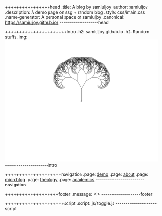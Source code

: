 ++++++++++++++++head
.title: A blog by samiuljoy
.author: samiuljoy
.description: A demo page on ssg + random blog
.style: css/imain.css
.name-generator: A personal space of samiuljoy
.canonical: https://samiuljoy.github.io/
--------------------head

++++++++++++++++++++++intro
.h2: samiuljoy.github.io
.h2: Random stuffs
.img: ![turtle tree](assets/fractal_resized.svg)
----------------------intro

++++++++++++++++++++navigation
.page: [demo](demo/base.html)
.page: [about](about.html)
.page: [microblog](microblog/base.html)
.page: [theology](theology/base.html)
.page: [academics](academics/base.html)
-------------------------navigation

+++++++++++++++++++footer
.message: <!>
--------------------footer

+++++++++++++++++++++script
.script: js/itoggle.js
---------------------script
